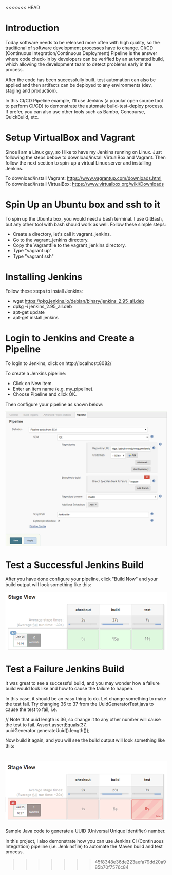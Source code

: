 <<<<<<< HEAD
# Introduction

Today software needs to be released more often with high quality, so the traditional of software development processes have to change. CI/CD (Continuous Integration/Continuous Deployment) Pipeline is the answer where code check-in by developers can be verified by an automated build, which allowing the development team to detect problems early in the process.

After the code has been successfully built, test automation can also be applied and then artifacts can be deployed to any environments (dev, staging and production).

In this CI/CD Pipeline example, I'll use Jenkins (a popular open source tool to perform CI/CD) to demonstrate the automate build-test-deploy process. If prefer, you can also use other tools such as Bambo, Concourse, QuickBuild, etc. 

# Setup VirtualBox and Vagrant

Since I am a Linux guy, so I like to have my Jenkins running on Linux. Just following the steps bebow to download/install VirtualBox and Vagrant. Then follow the next section to spin-up a virtual Linux server and  installing Jenkins.

To download/install Vagrant: https://www.vagrantup.com/downloads.html 
To download/install VirtualBox: https://www.virtualbox.org/wiki/Downloads

# Spin Up an Ubuntu box and ssh to it

To spin up the Ubuntu box, you would need a bash terminal. I use GitBash, but any other tool with bash should work as well. Follow these simple steps:

- Create a directory, let's call it vagrant_jenkins.
- Go to the vagrant_jenkins directory.
- Copy the Vagrantfile to the vagrant_jenkins directory.
- Type "vagrant up"
- Type "vagrant ssh"

# Installing Jenkins

Follow these steps to install Jenkins:

- wget https://pkg.jenkins.io/debian/binary/jenkins_2.95_all.deb
- dpkg -i jenkins_2.95_all.deb
- apt-get update
- apt-get install jenkins

# Login to Jenkins and Create a Pipeline

To login to Jenkins, click on http://localhost:8082/

To create a Jenkins pipeline:

- Click on New Item.
- Enter an item name (e.g. my_pipeline).
- Choose Pipeline and click OK.

Then configure your pipeline as shown below:

![](images/PipelineConfig.png?raw=true)

# Test a Successful Jenkins Build

After you have done configure your pipeline, click "Build Now" and your build output will look something like this:

![](images/BuildSuccess.png?raw=true)

# Test a Failure Jenkins Build

It was great to see a successful build, and you may wonder how a failure build would look like and how to cause the failure to happen.

In this case, it should be an easy thing to do. Let change something to make the test fail. Try changing 36 to 37 from the UuidGeneratorTest.java to cause the test to fail, i.e.

// Note that uuid length is 36, so change it to any other number will cause the test to fail.
Assert.assertEquals(37, uuidGenerator.generateUuid().length());

Now build it again, and you will see the build output will look something like this:

![](images/BuildFail.png?raw=true)
=======
Sample Java code to generate a UUID (Universal Unique Identifier) number.

In this project, I also demonstrate how you can use Jenkins CI (Continuous Integration) pipeline (i.e. Jenkinsfile) to automate the Maven build and test process.
>>>>>>> 45f8348e36de223aefa79dd20a985b70f7576c84
